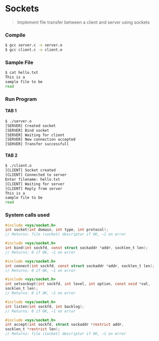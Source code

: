 # Sockets
> Implement file transfer between a client and server using sockets

### Compile
```bash
$ gcc server.c -o server.o
$ gcc client.c -o client.o
```

### Sample File
```bash
$ cat hello.txt
This is a
sample file to be
read
```

### Run Program
#### TAB 1
```bash
$ ./server.o
[SERVER] Created socket
[SERVER] Bind socket
[SERVER] Waiting for client
[SERVER] New connection accepted
[SERVER] Transfer successfull
```
#### TAB 2
```bash
$ ./client.o
[CLIENT] Socket created
[CLIENT] Connected to server
Enter filename: hello.txt
[CLIENT] Waiting for server
[CLIENT] Reply from server
This is a
sample file to be
read
```

### System calls used

```c
#include <sys/socket.h>
int socket(int domain, int type, int protocol);
// Returns: file (socket) descriptor if OK, −1 on error
```

```c
#include <sys/socket.h>
int bind(int sockfd, const struct sockaddr *addr, socklen_t len);
// Returns: 0 if OK, −1 on error
```

```c
#include <sys/socket.h>
int connect(int sockfd, const struct sockaddr *addr, socklen_t len);
// Returns: 0 if OK, −1 on error
```

```c
#include <sys/socket.h>
int setsockopt(int sockfd, int level, int option, const void *val,
socklen_t len);
// Returns: 0 if OK, −1 on error
```

```c
#include <sys/socket.h>
int listen(int sockfd, int backlog);
// Returns: 0 if OK, −1 on error
```

```c
#include <sys/socket.h>
int accept(int sockfd, struct sockaddr *restrict addr,
socklen_t *restrict len);
// Returns: file (socket) descriptor if OK, −1 on error
```
